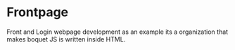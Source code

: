 # Frontpage
Front and Login webpage development as an example its a organization that makes boquet
JS is written inside HTML.

